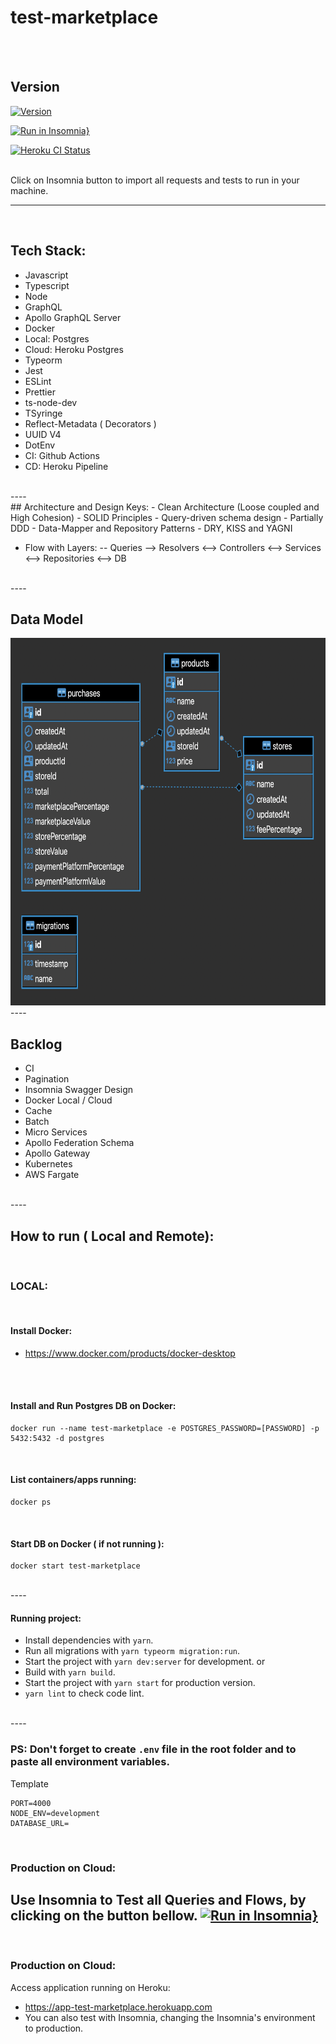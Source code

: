 # test-marketplace
<br>
<br>

## Version
[![Version](https://badge.fury.io/gh/tterb%2FHyde.svg)](https://badge.fury.io/gh/tterb%2FHyde)

[![Run in Insomnia}](https://insomnia.rest/images/run.svg)](https://insomnia.rest/run/?label=TEST-Marketplace&uri=https://github.com/raulrr88/test-marketplace/blob/master/Insomnia_test_marketplace.json?token=AB6AVBVOVTL2RH5TCT6QA5DAJ3FLS)

[![Heroku CI Status](https://app-test-marketplace.herokuapp.com/last.svg)](https://dashboard.heroku.com/pipelines/pipe-test-marketplace/tests)

<br>
Click on Insomnia button to import all requests and tests to run in your machine.
<br>

----
<br>

## Tech Stack:
 - Javascript
 - Typescript
 - Node
 - GraphQL
 - Apollo GraphQL Server
 - Docker
 - Local: Postgres
 - Cloud: Heroku Postgres
 - Typeorm
 - Jest
 - ESLint
 - Prettier
 - ts-node-dev
 - TSyringe
 - Reflect-Metadata ( Decorators )
 - UUID V4
 - DotEnv
 - CI: Github Actions
 - CD: Heroku Pipeline
<br>
----
<br>
 ## Architecture and Design Keys:
 - Clean Architecture (Loose coupled and High Cohesion)
 - SOLID Principles
 - Query-driven schema design
 - Partially DDD
 - Data-Mapper and Repository Patterns
 - DRY, KISS and YAGNI

 - Flow with Layers:
 -- Queries --> Resolvers <--> Controllers <--> Services <--> Repositories <--> DB
<br>
----
<br>

## Data Model

<img src="./external_assets/images/datamodel.png" alt="Data Model" width="693" height="588">

<br>
----
<br>

## Backlog
- CI
- Pagination
- Insomnia Swagger Design
- Docker Local / Cloud
- Cache
- Batch
- Micro Services
- Apollo Federation Schema
- Apollo Gateway
- Kubernetes
- AWS Fargate

<br>
----
<br>

## How to run ( Local and Remote):
<br>

### LOCAL:
<br>

#### Install Docker:
- https://www.docker.com/products/docker-desktop
<br>
<br>

#### Install and Run Postgres DB on Docker:
```
docker run --name test-marketplace -e POSTGRES_PASSWORD=[PASSWORD] -p 5432:5432 -d postgres
```
<br>

#### List containers/apps running:
```
docker ps
```
<br>

#### Start DB on Docker ( if not running ):
```
docker start test-marketplace
```
<br>
----

#### Running project:
- Install dependencies with `yarn`.
- Run all migrations with `yarn typeorm migration:run`.
- Start the project with `yarn dev:server` for development.
or
- Build with `yarn build`.
- Start the project with `yarn start` for production version.
- `yarn lint` to check code lint.
<br>
----
<br>

### PS: Don't forget to create `.env` file in the root folder and to paste all environment variables.
Template
```
PORT=4000
NODE_ENV=development
DATABASE_URL=
```
<br>

### Production on Cloud:
Use Insomnia to Test all Queries and Flows, by clicking on the button bellow.
[![Run in Insomnia}](https://insomnia.rest/images/run.svg)](https://insomnia.rest/run/?label=TEST-Marketplace&uri=https://github.com/raulrr88/test-marketplace/blob/master/Insomnia_test_marketplace.json?token=AB6AVBVOVTL2RH5TCT6QA5DAJ3FLS)
<br>
----
<br>

### Production on Cloud:
Access application running on Heroku:
- https://app-test-marketplace.herokuapp.com
- You can also test with Insomnia, changing the Insomnia's environment to production.
